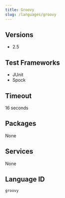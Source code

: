 ```yaml
---
title: Groovy
slug: /languages/groovy
---
```



## Versions

- 2.5

## Test Frameworks
- JUnit
- Spock

## Timeout
16 seconds

## Packages
None

## Services
None

## Language ID

`groovy`
